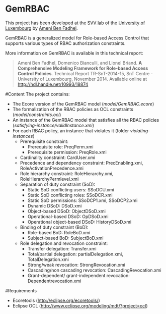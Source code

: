 GemRBAC
============
This project has been developed at the [SVV lab](http://www.svv.lu) of the [University of Luxembourg](http://wwwen.uni.lu) by [Ameni Ben Fadhel](http://wwwen.uni.lu/snt/people/ameni_ben_fadhel).

GemRBAC is a generalized model for Role-based Access Control that supports various types of RBAC authorization constraints.

More information on GemRBAC is available in this technical report:

> Ameni Ben Fadhel, Domenico Bianculli, and Lionel Briand. __A
> Comprehensive Modeling Framework for Role-based Access Control
> Policies__. Technical Report TR-SnT-2014-15, SnT Centre - University
> of Luxembourg, November 2014.  Available online at http://hdl.handle.net/10993/18874

#Content
The project contains:

* The Ecore version of the GemRBAC model (*model/GemRBAC.ecore*)
* The formalization of the RBAC policies as OCL constraints (*model/constraints.ocl*)
* An instance of the GemRBAC model that satisfies all the RBAC policies (*satisfying-instance/validInstance.xmi*)
* For each RBAC policy, an instance that violates it (folder *violating-instances*)
  * Prerequisite constraint:
    * Prerequisite role: PreqPerm.xmi
    * Prerequisite permission: PreqRole.xmi
  * Cardinality constraint: CardUser.xmi
  * Precedence and dependency constraint: PrecEnabling.xmi, RoleActivationPrecedence.xmi
  * Role hierarchy constraint: RoleHierarchy.xmi, RoleHierarchyPermlevel.xmi
  * Separation of duty constraint (SoD):
    * Static SoD conflicting users: SSoDCU.xmi
    * Static SoD conflicting roles: SSoDCR.xmi
    * Static SoD permissions: SSoDCP1.xmi, SSoDCP2.xmi
    * Dynamic DSoD: DSoD.xmi
    * Object-based DSoD: ObjectDSoD.xmi
    * Operational-based DSoD: OpDSoD.xmi
    * Operational object-based DSoD: HistoryDSoD.xmi
  * Binding of duty constraint (BoD):
    * Role-based BoD: RoleBoD.xmi
    * Subject-based BoD: SubjectBoD.xmi
  * Role delegation and revocation constraint:
    * Transfer delegation: Transfer.xmi
    * Total/partial delegation: partialDelegation.xmi, TotalDelegation.xmi
    * Strong/weak revocation: StrongRevocation.xmi
    * Cascading/non cascading revocation: CascadingRevocation.xmi
    * Grant-dependent/ grant-independent revocation: Dependentrevocation.xmi

#Requirements
* Ecoretools (http://eclipse.org/ecoretools/)
* Eclipse OCL (http://www.eclipse.org/modeling/mdt/?project=ocl)
